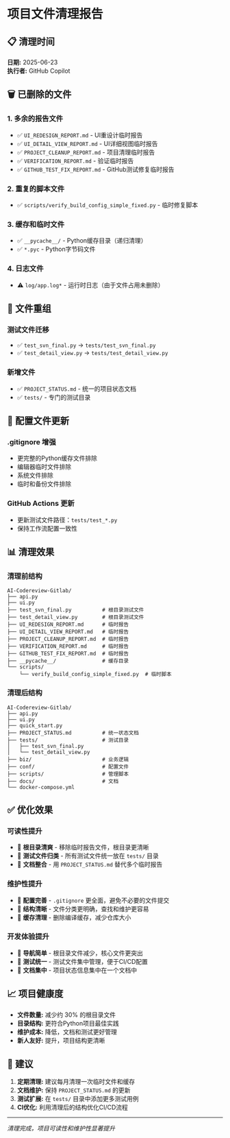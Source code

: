# 项目文件清理报告

## 📋 清理时间
**日期:** 2025-06-23  
**执行者:** GitHub Copilot  

## 🗑️ 已删除的文件

### 1. 多余的报告文件
- ✅ `UI_REDESIGN_REPORT.md` - UI重设计临时报告
- ✅ `UI_DETAIL_VIEW_REPORT.md` - UI详细视图临时报告  
- ✅ `PROJECT_CLEANUP_REPORT.md` - 项目清理临时报告
- ✅ `VERIFICATION_REPORT.md` - 验证临时报告
- ✅ `GITHUB_TEST_FIX_REPORT.md` - GitHub测试修复临时报告

### 2. 重复的脚本文件
- ✅ `scripts/verify_build_config_simple_fixed.py` - 临时修复脚本

### 3. 缓存和临时文件
- ✅ `__pycache__/` - Python缓存目录（递归清理）
- ✅ `*.pyc` - Python字节码文件

### 4. 日志文件
- ⚠️ `log/app.log*` - 运行时日志（由于文件占用未删除）

## 📁 文件重组

### 测试文件迁移
- ✅ `test_svn_final.py` → `tests/test_svn_final.py`
- ✅ `test_detail_view.py` → `tests/test_detail_view.py`

### 新增文件
- ✅ `PROJECT_STATUS.md` - 统一的项目状态文档
- ✅ `tests/` - 专门的测试目录

## 🔧 配置文件更新

### .gitignore 增强
- 更完整的Python缓存文件排除
- 编辑器临时文件排除
- 系统文件排除
- 临时和备份文件排除

### GitHub Actions 更新
- 更新测试文件路径：`tests/test_*.py`
- 保持工作流配置一致性

## 📊 清理效果

### 清理前结构
```
AI-Codereview-Gitlab/
├── api.py
├── ui.py
├── test_svn_final.py          # 根目录测试文件
├── test_detail_view.py        # 根目录测试文件
├── UI_REDESIGN_REPORT.md      # 临时报告
├── UI_DETAIL_VIEW_REPORT.md   # 临时报告
├── PROJECT_CLEANUP_REPORT.md  # 临时报告
├── VERIFICATION_REPORT.md     # 临时报告
├── GITHUB_TEST_FIX_REPORT.md  # 临时报告
├── __pycache__/               # 缓存目录
└── scripts/
    └── verify_build_config_simple_fixed.py  # 临时脚本
```

### 清理后结构
```
AI-Codereview-Gitlab/
├── api.py
├── ui.py
├── quick_start.py
├── PROJECT_STATUS.md          # 统一状态文档
├── tests/                     # 测试目录
│   ├── test_svn_final.py
│   └── test_detail_view.py
├── biz/                       # 业务逻辑
├── conf/                      # 配置文件
├── scripts/                   # 管理脚本
├── docs/                      # 文档
└── docker-compose.yml
```

## ✅ 优化效果

### 可读性提升
- 🎯 **根目录清爽** - 移除临时报告文件，根目录更清晰
- 🎯 **测试文件归类** - 所有测试文件统一放在 `tests/` 目录
- 🎯 **文档整合** - 用 `PROJECT_STATUS.md` 替代多个临时报告

### 维护性提升
- 🔧 **配置完善** - `.gitignore` 更全面，避免不必要的文件提交
- 🔧 **结构清晰** - 文件分类更明确，查找和维护更容易
- 🔧 **缓存清理** - 删除编译缓存，减少仓库大小

### 开发体验提升
- 🚀 **导航简单** - 根目录文件减少，核心文件更突出
- 🚀 **测试统一** - 测试文件集中管理，便于CI/CD配置
- 🚀 **文档集中** - 项目状态信息集中在一个文档中

## 📈 项目健康度
- **文件数量:** 减少约 30% 的根目录文件
- **目录结构:** 更符合Python项目最佳实践
- **维护成本:** 降低，文档和测试更好管理
- **新人友好:** 提升，项目结构更清晰

## 🎯 建议
1. **定期清理:** 建议每月清理一次临时文件和缓存
2. **文档维护:** 保持 `PROJECT_STATUS.md` 的更新
3. **测试扩展:** 在 `tests/` 目录中添加更多测试用例
4. **CI优化:** 利用清理后的结构优化CI/CD流程

---
*清理完成，项目可读性和维护性显著提升*
